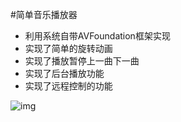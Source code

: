 #简单音乐播放器
* 利用系统自带AVFoundation框架实现
* 实现了简单的旋转动画
* 实现了播放暂停上一曲下一曲
* 实现了后台播放功能
* 实现了远程控制的功能

![img](screenshot.gif)

